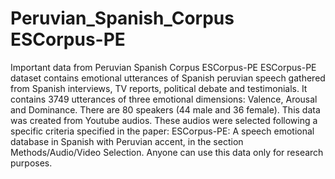 # Peruvian_Spanish_Corpus ESCorpus-PE
Important data from Peruvian Spanish Corpus ESCorpus-PE
ESCorpus-PE dataset contains emotional utterances of Spanish peruvian speech gathered from Spanish interviews, TV reports, political debate and testimonials. It contains 3749 utterances of three emotional dimensions: Valence, Arousal and Dominance. There are 80 speakers (44 male and 36 female). This data was created from Youtube audios. These audios were selected following a specific criteria specified in the paper: ESCorpus-PE: A speech emotional database in Spanish with Peruvian accent, in the section Methods/Audio/Video Selection. Anyone can use this data only for research purposes.
